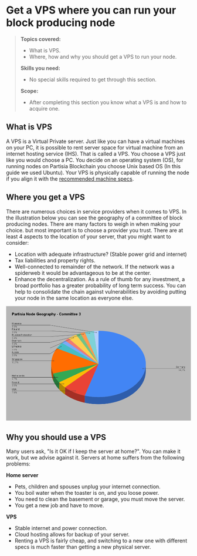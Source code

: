 # Get a VPS where you can run your block producing node

>**Topics covered:**
>
> - What is VPS. 
> - Where, how and why you should get a VPS to run your node.
>
>**Skills you need:**
>
> - No special skills required to get through this section.
>
>**Scope:**
>
> - After completing this section you know what a VPS is and how to acquire one.

## What is VPS

A VPS is a Virtual Private server. Just like you can have a virtual machines on your PC, it is possible to rent server space for virtual machine from an internet hosting service (IHS). That is called a VPS. You choose a VPS just like you would choose a PC. You decide on an operating system (OS), for running nodes on Partisia Blockchain you choose Unix based OS (In this guide we used Ubuntu).
Your VPS is physically capable of running the node if you align it with the [recommended machine specs](operator-1-specs.md).

## Where you get a VPS

There are numerous choices in service providers when it comes to VPS. In the illustration below you can see the geography of a committee of block producing nodes. There are many factors to weigh in when making your choice. but most important is to choose a provider you trust. There are at least 4 aspects to the location of your server, that you might want to consider:

- Location with adequate infrastructure? (Stable power grid and internet)
- Tax liabilities and property rights.
- Well-connected to remainder of the network. If the network was a spiderweb it would be advantageous to be at the center.
- Enhance the decentralization. As a rule of thumb for any investment, a broad portfolio has a greater probability of long term success. You can help to consolidate the chain against vulnerabilities by avoiding putting your node in the same location as everyone else. 

![Node_geography](Node_Geography%20_Committee%203.png)

## Why you should use a VPS

Many users ask, "Is it OK if I keep the server at home?". You can make it work, but we advise against it. Servers at home suffers from the following problems:

**Home server**
- Pets, children and spouses unplug your internet connection.
- You boil water when the toaster is on, and you loose power.
- You need to clean the basement or garage, you must move the server.
- You get a new job and have to move.

**VPS**
- Stable internet and power connection.
- Cloud hosting allows for backup of your server.
- Renting a VPS is fairly cheap, and switching to a new one with different specs is much faster than getting a new physical server.
